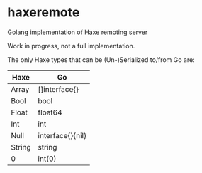 # haxeremote
Golang implementation of Haxe remoting server 

Work in progress, not a full implementation.

The only Haxe types that can be (Un-)Serialized to/from Go are:

| Haxe | Go |
| ---- | -- |
| Array<Dynamic> | []interface{} |
| Bool | bool |
| Float | float64 |
| Int  | int |
| Null | interface{}{nil} |
| String | string |
| 0 | int(0) |
